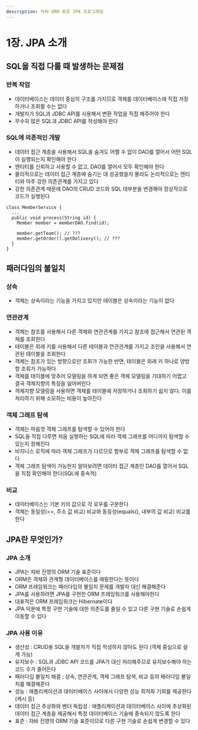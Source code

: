 ```yaml
---
description: 자바 ORM 표준 JPA 프로그래밍
---
```


# 1장. JPA 소개

## SQL을 직접 다룰 때 발생하는 문제점 <a id="sql&#xC744;-&#xC9C1;&#xC811;-&#xB2E4;&#xB8F0;-&#xB54C;-&#xBC1C;&#xC0DD;&#xD558;&#xB294;-&#xBB38;&#xC81C;&#xC810;"></a>

### 반복 작업 <a id="&#xBC18;&#xBCF5;-&#xC791;&#xC5C5;"></a>

* 데이터베이스는 데이터 중심의 구조를 가지므로 객체를 데이터베이스에 직접 저장하거나 조회활 수는 없다
* 개발자가 SQL과 JDBC API를 사용해서 변환 작업을 직접 해주어야 한다
* 무수히 많은 SQL과 JDBC API를 작성해야 한다

### SQL에 의존적인 개발 <a id="sql&#xC5D0;-&#xC758;&#xC874;&#xC801;&#xC778;-&#xAC1C;&#xBC1C;"></a>

* 데이터 접근 계층을 사용해서 SQL을 숨겨도 어쩔 수 없이 DAO를 열어서 어떤 SQL이 실행되는지 확인해야 한다
* 엔티티를 신뢰하고 사용할 수 없고, DAO를 열어서 모두 확인해야 한다
* 물리적으로는 데이터 접근 계층에 숨기는 데 성공했을지 몰라도 논리적으로는 엔티티와 아주 강한 의존관계를 가지고 있다
* 강한 의존관계 때문에 DAO의 CRUD 코드와 SQL 대부분을 변경해야 정상적으로 코드가 실행된다

```text
class MemberService {
  ...
  public void process(String id) {
    Member member = memberDAO.find(id);

    member.getTeam(); // ???
    member.getOrder().getDelivery(); // ???
  }
}
```

## 패러다임의 불일치 <a id="&#xD328;&#xB7EC;&#xB2E4;&#xC784;&#xC758;-&#xBD88;&#xC77C;&#xCE58;"></a>

### 상속 <a id="&#xC0C1;&#xC18D;"></a>

* 객체는 상속이라는 기능을 가지고 있지만 테이블은 상속이라는 기능이 없다

### 연관관계 <a id="&#xC5F0;&#xAD00;&#xAD00;&#xACC4;"></a>

* 객체는 참조를 사용해서 다른 객체와 연관관계를 가지고 참조에 접근해서 연관된 객체를 조회한다
* 테이블은 외래 키를 사용해서 다른 테이블과 연관관계를 가지고 조인을 사용해서 연관된 테이블을 조회한다
* 객체는 참조가 있는 방향으로만 조회가 가능한 반면, 테이블은 외래 키 하나로 양방향 조회가 가능하다
* 객체를 테이블에 맞추어 모델링을 하게 되면 좋은 객체 모델링을 기대하기 어렵고 결국 객체지향의 특징을 잃어버린다
* 객체지향 모델링을 사용하면 객체를 테이블에 저장하거나 조회하기 쉽지 않다. 이를 처리하기 위해 소모하는 비용이 높아진다

### 객체 그래프 탐색 <a id="&#xAC1D;&#xCCB4;-&#xADF8;&#xB798;&#xD504;-&#xD0D0;&#xC0C9;"></a>

* 객체는 마음껏 객체 그래프를 탐색할 수 있어야 한다
* SQL을 직접 다루면 처음 실행하는 SQL에 따라 객체 그래프를 어디까지 탐색할 수 있는지 정해진다
* 비지니스 로직에 따라 객체 그래프가 다르므로 함부로 객체 그래프를 탐색할 수 없다
* 객체 그래프 탐색이 가능한지 알아보려면 데이터 접근 계층인 DAO를 열어서 SQL을 직접 확인해야 한다\(SQL에 종속적\)

### 비교 <a id="&#xBE44;&#xAD50;"></a>

* 데이터베이스는 기본 키의 값으로 각 로우를 구분한다
* 객체는 동일성\(==, 주소 값 비교\) 비교와 동등성\(equals\(\), 내부의 값 비교\) 비교를 한다

## JPA란 무엇인가? <a id="jpa&#xB780;-&#xBB34;&#xC5C7;&#xC778;&#xAC00;"></a>

### JPA 소개 <a id="jpa-&#xC18C;&#xAC1C;"></a>

* JPA는 자바 진영의 ORM 기술 표준이다
* ORM은 객체와 관계형 데이터베이스를 매핑한다는 뜻이다
* ORM 프레임워크는 패러다임의 불일치 문제를 개발자 대신 해결해준다
* JPA를 사용하려면 JPA를 구현한 ORM 프레임워크를 사용해야한다
* 대표적은 ORM 프레임워크는 Hibernate이다
* JPA 덕분에 특정 구현 기술에 대한 의존도를 줄일 수 있고 다른 구현 기술로 손쉽게 이동할 수 있다

### JPA 사용 이유 <a id="jpa-&#xC0AC;&#xC6A9;-&#xC774;&#xC720;"></a>

* 생산성 : CRUD용 SQL을 개발자가 직접 작성하지 않아도 된다 \(객체 중심으로 설계 가능\)
* 유지보수 : SQL과 JDBC API 코드를 JPA가 대신 처리해주므로 유지보수해야 하는 코드 수가 줄어든다
* 패러다임 불일치 해결 : 상속, 연관관계, 객체 그래프 탐색, 비교 등의 패러다임 불일치를 해결해준다
* 성능 : 애플리케이션과 데이터베이스 사이에서 다양한 성능 최적화 기회를 제공한다 \(캐시 등\)
* 데이터 접근 추상화와 벤더 독립성 : 애플리케이션과 데이터베이스 사이에 추상화된 데이터 접근 계층을 제공해서 특정 데이터베이스 기술에 종속되지 않도록 한다
* 표준 : 자바 진영의 ORM 기술 표준이므로 다른 구현 기술로 손쉽게 변경할 수 있다

